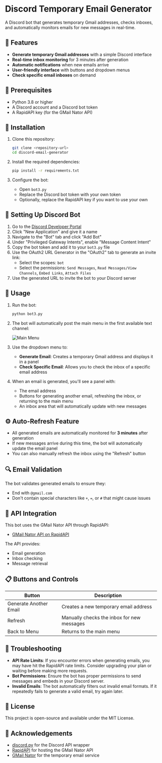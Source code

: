 # Discord Temporary Email Generator

A Discord bot that generates temporary Gmail addresses, checks inboxes, and automatically monitors emails for new messages in real-time.

## 📧 Features

- **Generate temporary Gmail addresses** with a simple Discord interface
- **Real-time inbox monitoring** for 3 minutes after generation
- **Automatic notifications** when new emails arrive
- **User-friendly interface** with buttons and dropdown menus
- **Check specific email inboxes** on demand

## 🔧 Prerequisites

- Python 3.8 or higher
- A Discord account and a Discord bot token
- A RapidAPI key (for the GMail Nator API)

## 🚀 Installation

1. Clone this repository:
   ```bash
   git clone <repository-url>
   cd discord-email-generator
   ```

2. Install the required dependencies:
   ```bash
   pip install -r requirements.txt
   ```

3. Configure the bot:
   - Open `bot3.py` 
   - Replace the Discord bot token with your own token
   - Optionally, replace the RapidAPI key if you want to use your own

## 🔐 Setting Up Discord Bot

1. Go to the [Discord Developer Portal](https://discord.com/developers/applications)
2. Click "New Application" and give it a name
3. Navigate to the "Bot" tab and click "Add Bot"
4. Under "Privileged Gateway Intents", enable "Message Content Intent"
5. Copy the bot token and add it to your `bot3.py` file
6. Use the OAuth2 URL Generator in the "OAuth2" tab to generate an invite link:
   - Select the scopes: `bot`
   - Select the permissions: `Send Messages`, `Read Messages/View Channels`, `Embed Links`, `Attach Files`
7. Use the generated URL to invite the bot to your Discord server

## 📝 Usage

1. Run the bot:
   ```bash
   python bot3.py
   ```

2. The bot will automatically post the main menu in the first available text channel:

   ![Main Menu](https://i.imgur.com/example-main-menu.png)

3. Use the dropdown menu to:
   - **Generate Email**: Creates a temporary Gmail address and displays it in a panel
   - **Check Specific Email**: Allows you to check the inbox of a specific email address

4. When an email is generated, you'll see a panel with:
   - The email address
   - Buttons for generating another email, refreshing the inbox, or returning to the main menu
   - An inbox area that will automatically update with new messages

## ⚙️ Auto-Refresh Feature

- All generated emails are automatically monitored for **3 minutes** after generation
- If new messages arrive during this time, the bot will automatically update the email panel
- You can also manually refresh the inbox using the "Refresh" button

## 🔍 Email Validation

The bot validates generated emails to ensure they:
- End with `@gmail.com`
- Don't contain special characters like `+`, `=`, or `#` that might cause issues

## 🔄 API Integration

This bot uses the GMail Nator API through RapidAPI:
- [GMail Nator API on RapidAPI](https://rapidapi.com/calvinloveland335703-0p6BxLYIH8f/api/gmailnator)

The API provides:
- Email generation
- Inbox checking
- Message retrieval

## 📋 Buttons and Controls

| Button | Description |
|--------|-------------|
| Generate Another Email | Creates a new temporary email address |
| Refresh | Manually checks the inbox for new messages |
| Back to Menu | Returns to the main menu |

## 🤔 Troubleshooting

- **API Rate Limits**: If you encounter errors when generating emails, you may have hit the RapidAPI rate limits. Consider upgrading your plan or waiting before making more requests.
- **Bot Permissions**: Ensure the bot has proper permissions to send messages and embeds in your Discord server.
- **Invalid Emails**: The bot automatically filters out invalid email formats. If it repeatedly fails to generate a valid email, try again later.

## 📄 License

This project is open-source and available under the MIT License.

## 🙏 Acknowledgements

- [discord.py](https://github.com/Rapptz/discord.py) for the Discord API wrapper
- [RapidAPI](https://rapidapi.com/) for hosting the GMail Nator API
- [GMail Nator](https://www.gmailnator.com/) for the temporary email service